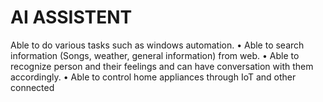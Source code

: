 # AI ASSISTENT
 
 Able to do various tasks such as windows automation.
• Able to search information (Songs, weather, general information) from web. 
• Able to recognize person and their feelings and can have conversation with them 
accordingly. 
• Able to control home appliances through IoT and other connected
